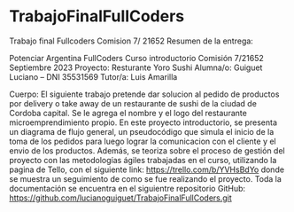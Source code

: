 # TrabajoFinalFullCoders
Trabajo final Fullcoders Comision 7/ 21652
Resumen de la entrega:

Potenciar Argentina
FullCoders Curso introductorio
Comisión 7/21652
Septiembre 2023
Proyecto: Resturante Yoro Sushi
Alumna/o: Guiguet Luciano – DNI 35531569
Tutor/a: Luis Amarilla

Cuerpo:
El siguiente trabajo pretende dar solucion al pedido de productos por delivery o take away de un restaurante de sushi de la ciudad de Cordoba capital. 
Se le agrega el nombre y el logo del restaurante microemprendimiento propio.
En este proyecto introductorio, se presenta un diagrama de flujo general, un pseudocódigo que simula el inicio de la toma de los pedidos para luego lograr la comunicacion con el cliente y el envio de los productos. 
Además, se teoriza sobre el proceso de gestión del proyecto con las metodologías ágiles trabajadas en el curso, utilizando la pagina de Tello, con el siguiente link: https://trello.com/b/YVHsBdYo  donde se muestra un seguimiento de como se fue realizando el proyecto.
Toda la documentación se encuentra en el siguientre repositorio GitHub: 
https://github.com/lucianoguiguet/TrabajoFinalFullCoders.git
